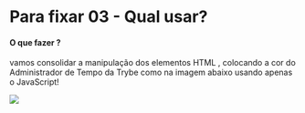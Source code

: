 # Para fixar 03 - Qual usar?

#### O que fazer ?

 vamos consolidar a manipulação dos elementos HTML , colocando a cor do Administrador de Tempo da
Trybe como na imagem abaixo usando apenas o JavaScript!

<img src="https://s3.us-east-2.amazonaws.com/assets.app.betrybe.com/fundamentals/javascript/images/time-exercise-808be0ece63a2ab6b8801ce6f5e5636c.png">


